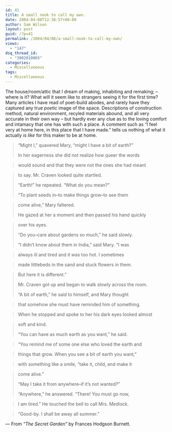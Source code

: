 ```yaml
---
id: 41
title: A small nook to call my own.
date: 2004-04-08T12:38:57+00:00
author: Sam Wilson
layout: post
guid: /?p=41
permalink: /2004/04/08/a-small-nook-to-call-my-own/
views:
  - "147"
dsq_thread_id:
  - "3902010065"
categories:
  - Miscellaneous
tags:
  - Miscellaneous
---
```

The house/room/attic that I dream of making, inhabiting and remaking; – where is it? What will it seem like to strangers seeing it for the first time? Many articles I have read of poet-build abodes, and rarely have they captured any true _poetic_ image of the space. Descriptions of construction method, natural environment, recyled materials abound, and all very accurate in their own way – but hardly ever any clue as to the loving comfort and intamacy that one has with such a place. A comment such as “I feel very at home here, in this place that I have made.” tells us nothing of what it actually _is like_ for this maker to be at home.
  
<!--more-->

> “Might I,” quavered Mary, “might I have a bit of earth?”
> 
> In her eagerness she did not realize how queer the words
  
> would sound and that they were not the ones she had meant
  
> to say. Mr. Craven looked quite startled.
> 
> “Earth!” he repeated. “What do you mean?”
> 
> “To plant seeds in–to make things grow–to see them
  
> come alive,” Mary faltered.
> 
> He gazed at her a moment and then passed his hand quickly
  
> over his eyes.
> 
> “Do you–care about gardens so much,” he said slowly.
> 
> “I didn’t know about them in India,” said Mary. “I was
  
> always ill and tired and it was too hot. I sometimes
  
> made littlebeds in the sand and stuck flowers in them.
  
> But here it is different.”
> 
> Mr. Craven got up and began to walk slowly across the room.
> 
> “A bit of earth,” he said to himself, and Mary thought
  
> that somehow she must have reminded him of something.
  
> When he stopped and spoke to her his dark eyes looked almost
  
> soft and kind.
> 
> “You can have as much earth as you want,” he said.
  
> “You remind me of some one else who loved the earth and
  
> things that grow. When you see a bit of earth you want,”
  
> with something like a smile, “take it, child, and make it
  
> come alive.”
> 
> “May I take it from anywhere–if it’s not wanted?”
> 
> “Anywhere,” he answered. “There! You must go now,
  
> I am tired.” He touched the bell to call Mrs. Medlock.
  
> “Good-by. I shall be away all summer.” 

— From _“The Secret Garden”_ by Frances Hodgson Burnett.